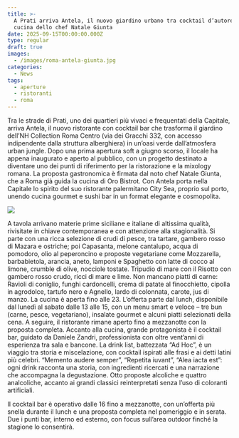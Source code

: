 ```yaml
---
title: >-
  A Prati arriva Antela, il nuovo giardino urbano tra cocktail d’autore e la
  cucina dello chef Natale Giunta
date: 2025-09-15T00:00:00.000Z
type: regular
draft: true
images:
  - /images/roma-antela-giunta.jpg
categories:
  - News
tags:
  - aperture
  - ristoranti
  - roma
---
```


Tra le strade di Prati, uno dei quartieri più vivaci e frequentati della Capitale, arriva Antela, il nuovo ristorante con cocktail bar che trasforma il giardino dell’NH Collection Roma Centro (via dei Gracchi 332, con accesso indipendente dalla struttura alberghiera) in un’oasi verde dall’atmosfera urban jungle. Dopo una prima apertura soft a giugno scorso, il locale ha appena inaugurato e aperto al pubblico, con un progetto destinato a diventare uno dei punti di riferimento per la ristorazione e la mixology romana. La proposta gastronomica è firmata dal noto chef Natale Giunta, che a Roma già guida la cucina di Oro Bistrot. Con Antela porta nella Capitale lo spirito del suo ristorante palermitano City Sea, proprio sul porto, unendo cucina gourmet e sushi bar in un format elegante e cosmopolita. 

![](/images/antela-roma.jpg)

A tavola arrivano materie prime siciliane e italiane di altissima qualità, rivisitate in chiave contemporanea e con attenzione alla stagionalità. Si parte con una ricca selezione di crudi di pesce, tra tartare, gambero rosso di Mazara e ostriche; poi Capasanta, melone cantalupo, acqua di pomodoro, olio al peperoncino e proposte vegetariane come Mozzarella, barbabietola, arancia, aneto, lamponi e Spaghetto con latte di cocco al limone, crumble di olive, nocciole tostate. Tripudio di mare con il Risotto con gambero rosso crudo, ricci di mare e lime. Non mancano piatti di carne: Ravioli di coniglio, funghi cardoncelli, crema di patate al finocchietto, cipolla in agrodolce, tartufo nero e Agnello, lardo di colonnata, carote, jus di manzo. La cucina è aperta fino alle 23. L’offerta parte dal lunch, disponibile dal lunedì al sabato dalle 13 alle 15, con un menu smart e veloce – tre bun (carne, pesce, vegetariano), insalate gourmet e alcuni piatti selezionati della cena. A seguire, il ristorante rimane aperto fino a mezzanotte con la proposta completa.  Accanto alla cucina, grande protagonista è il cocktail bar, guidato da Daniele Zandri, professionista con oltre vent’anni di esperienza tra sala e bancone. La drink list, battezzata “Ad Hoc”, è un viaggio tra storia e miscelazione, con cocktail ispirati alle frasi e ai detti latini più celebri. “Memento audere semper”, “Repetita iuvant”, “Alea iacta est”: ogni drink racconta una storia, con ingredienti ricercati e una narrazione che accompagna la degustazione. Otto proposte alcoliche e quattro analcoliche, accanto ai grandi classici reinterpretati senza l’uso di coloranti artificiali.

Il cocktail bar è operativo dalle 16 fino a mezzanotte, con un’offerta più snella durante il lunch e una proposta completa nel pomeriggio e in serata. Due i punti bar, interno ed esterno, con focus sull’area outdoor finché la stagione lo consentirà.
